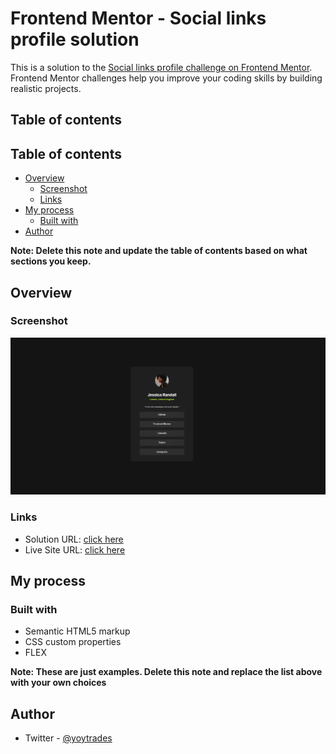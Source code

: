 # Frontend Mentor - Social links profile solution

This is a solution to the [Social links profile challenge on Frontend Mentor](https://www.frontendmentor.io/challenges/social-links-profile-UG32l9m6dQ). Frontend Mentor challenges help you improve your coding skills by building realistic projects. 

## Table of contents

## Table of contents

- [Overview](#overview)
  - [Screenshot](#screenshot)
  - [Links](#links)
- [My process](#my-process)
  - [Built with](#built-with)
- [Author](#author)


**Note: Delete this note and update the table of contents based on what sections you keep.**

## Overview

### Screenshot

![](/assets/images/2.png)


### Links

- Solution URL: [click here](https://github.com/yoyford/Social-links-profile-solution)
- Live Site URL: [click here](https://yoyford.github.io/Social-links-profile-solution/)

## My process

### Built with

- Semantic HTML5 markup
- CSS custom properties
- FLEX

**Note: These are just examples. Delete this note and replace the list above with your own choices**

## Author

- Twitter - [@yoytrades](https://www.twitter.com/yoytrades)
